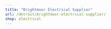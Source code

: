 ```yaml
---
title: "Brightmoor Electrical Supplier"
url: /detroit/brightmoor-electrical-supplier/
shop: electrical
---
```


